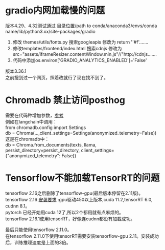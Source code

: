 # gradio内网加载慢的问题

版本4.29、4.32测试通过
目录位置/path to conda/anaconda3/envs/conda name/lib/python3.xx/site-packages/gradio

1. 修改 themes/utils/fonts.py
   搜索googleapis
   修改为 return ''#f'.......
2. 修改templates/frontend/index.html
   搜索cdnjs
   修改为src="assets/iframeResizer.contentWindow.min.js"//"http://cdnjs.......
3. 代码中添加os.environ['GRADIO_ANALYTICS_ENABLED']='False'

版本3.36.1  
之前搜到过一个网页，照着改就行了现在找不到了。  

# Chromadb 禁止访问posthog

需要在代码种增加参数，[参考](https://github.com/zylon-ai/private-gpt/issues/34#issuecomment-1543930590)   
例如在langchain中调用：  
from chromadb.config import Settings  
db = Chroma(...,client_settings=Settings(anonymized_telemetry=False))  
这是在chromadb中：  
db = Chroma.from_documents(texts, llama, persist_directory=persist_directory, client_settings={"anonymized_telemetry": False})  

# Tensorflow不能加载TensorRT的问题

tensorflow 2.16之后删除了tensorflow-gpu(最后版本停留在2.11版)。  
tensorflow 2.16 [安装要求](https://tensorflow.google.cn/install/gpu?hl=zh-cn) :gpu驱动450以上版本,cuda 11.2,tensorRT 6.0, cudnn 8.1。  
pytorch 已经开始用cuda 12了,所以2个都用就有点麻烦的。  
tensorflow 2.16.1使用tensorRT，好像连cudnn都没有加载成功。  

最后只能使用tensorflow 2.11.0。  
在tensorflow 2.11.0下使用tensorRT需要安装tensorflow-gpu 2.11。安装成功后，训练推理速度是上面的3倍。  